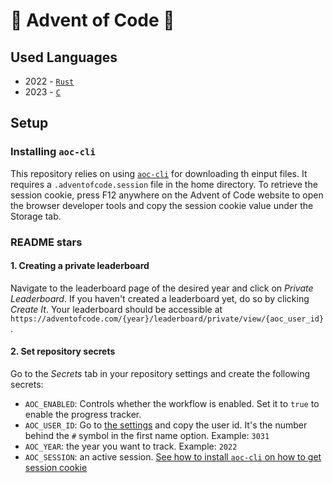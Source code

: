 # 🎄 Advent of Code 🎄

## Used Languages
 - 2022 - [`Rust`](https://github.com/FineFindus/advent-of-code/blob/master/2022/)
 - 2023 - [`C`](https://github.com/FineFindus/advent-of-code/blob/master/2023/)

## Setup

### Installing `aoc-cli`

This repository relies on using [`aoc-cli`](https://github.com/scarvalhojr/aoc-cli/) for downloading th einput files. It requires a `.adventofcode.session` file in the home directory. To retrieve the session cookie, press F12 anywhere on the Advent of Code website to open the browser developer tools and copy the session cookie value under the Storage tab.

### README stars

#### 1. Creating a private leaderboard

Navigate to the leaderboard page of the desired year and click on _Private Leaderboard_. If you haven't created a leaderboard yet, do so by clicking _Create It_. Your leaderboard should be accessible at `https://adventofcode.com/{year}/leaderboard/private/view/{aoc_user_id}`.

#### 2. Set repository secrets

Go to the _Secrets_ tab in your repository settings and create the following secrets:

 - `AOC_ENABLED`: Controls whether the workflow is enabled. Set it to `true` to enable the progress tracker.
 - `AOC_USER_ID`: Go to [the settings](https://adventofcode.com/settings) and copy the user id. It's the number behind the `#` symbol in the first name option. Example: `3031`
 - `AOC_YEAR`: the year you want to track. Example: `2022`
 - `AOC_SESSION`: an active session. [See how to install `aoc-cli` on how to get session cookie](#installing-aoc-cli)
